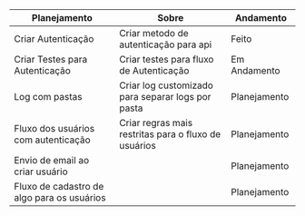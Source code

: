 | Planejamento | Sobre    | Andamento |
|----|---------|-----|
| Criar Autenticação  | Criar metodo de autenticação para api | Feito  | 
| Criar Testes para Autenticação  | Criar testes para fluxo de Autenticação  | Em Andamento  | 
| Log com pastas  | Criar log customizado para separar logs por pasta   | Planejamento  |
| Fluxo dos usuários com autenticação  | Criar regras mais restritas para o fluxo de usuários   | Planejamento  |
| Envio de email ao criar usuário  |   | Planejamento  | 
| Fluxo de cadastro de algo para os usuários  |   | Planejamento  |
